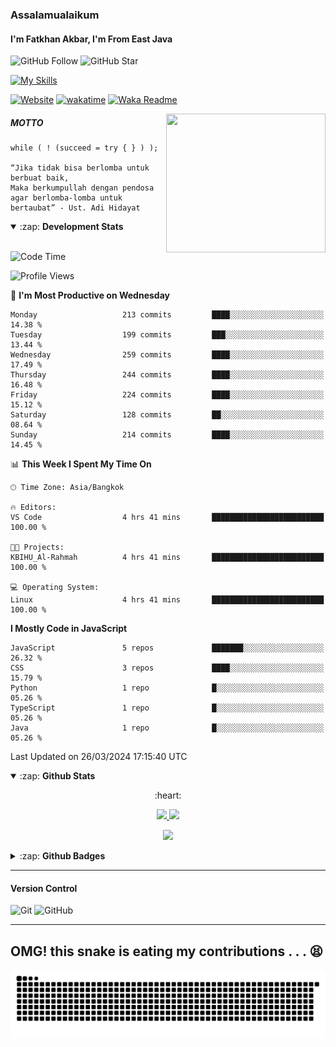 ### Assalamualaikum 

#### I'm Fatkhan Akbar, I'm From East Java

![GitHub Follow](https://img.shields.io/github/followers/fatkhan05.svg?style=social&label=Follow)
![GitHub Star](https://img.shields.io/github/stars/fatkhan05?affiliations=OWNER%2CCOLLABORATOR&style=social&label=Star)

[![My Skills](https://skillicons.dev/icons?i=php,tailwind,js,laravel,vscode,linux,html)](https://skillicons.dev)

[![Website](https://img.shields.io/website?up_message=online&up_color=61DBFB&down_message=online&down_color=FF0000&url=https%3A%2F%2Fportfolio-fatkhan&logo=tailwindcss)](https://fatkhan05.github.io/portfolio-tailwindcss)
[![wakatime](https://wakatime.com/badge/user/bbcd646f-1daf-4865-a20e-46d4c803e6f8.svg)](https://wakatime.com/@bbcd646f-1daf-4865-a20e-46d4c803e6f8)
[![Waka Readme](https://github.com/eby8zevin/eby8zevin/actions/workflows/anmol098.yml/badge.svg)](https://github.com/eby8zevin/eby8zevin/actions/workflows/anmol098.yml)

<img src="https://github.com/eby8zevin/eby8zevin/blob/main/assets/Octocat.png" width="255" height="222" align='right'>

##### MOTTO

```
while ( ! (succeed = try { } ) );

“Jika tidak bisa berlomba untuk berbuat baik,
Maka berkumpullah dengan pendosa
agar berlomba-lomba untuk bertaubat” - Ust. Adi Hidayat
```

<details open>
  <summary> :zap: <b>Development Stats</b> </summary>  
<br/>
  
<!--START_SECTION:waka-->
![Code Time](http://img.shields.io/badge/Code%20Time-280%20hrs%2013%20mins-blue)

![Profile Views](http://img.shields.io/badge/Profile%20Views-0-blue)

📅 **I'm Most Productive on Wednesday** 

```text
Monday                   213 commits         ████░░░░░░░░░░░░░░░░░░░░░   14.38 % 
Tuesday                  199 commits         ███░░░░░░░░░░░░░░░░░░░░░░   13.44 % 
Wednesday                259 commits         ████░░░░░░░░░░░░░░░░░░░░░   17.49 % 
Thursday                 244 commits         ████░░░░░░░░░░░░░░░░░░░░░   16.48 % 
Friday                   224 commits         ████░░░░░░░░░░░░░░░░░░░░░   15.12 % 
Saturday                 128 commits         ██░░░░░░░░░░░░░░░░░░░░░░░   08.64 % 
Sunday                   214 commits         ████░░░░░░░░░░░░░░░░░░░░░   14.45 % 
```


📊 **This Week I Spent My Time On** 

```text
🕑︎ Time Zone: Asia/Bangkok

🔥 Editors: 
VS Code                  4 hrs 41 mins       █████████████████████████   100.00 % 

🐱‍💻 Projects: 
KBIHU_Al-Rahmah          4 hrs 41 mins       █████████████████████████   100.00 % 

💻 Operating System: 
Linux                    4 hrs 41 mins       █████████████████████████   100.00 % 
```

**I Mostly Code in JavaScript** 

```text
JavaScript               5 repos             ███████░░░░░░░░░░░░░░░░░░   26.32 % 
CSS                      3 repos             ████░░░░░░░░░░░░░░░░░░░░░   15.79 % 
Python                   1 repo              █░░░░░░░░░░░░░░░░░░░░░░░░   05.26 % 
TypeScript               1 repo              █░░░░░░░░░░░░░░░░░░░░░░░░   05.26 % 
Java                     1 repo              █░░░░░░░░░░░░░░░░░░░░░░░░   05.26 % 
```




 Last Updated on 26/03/2024 17:15:40 UTC
<!--END_SECTION:waka-->

</details>


<details open>
  <summary> :zap: <b>Github Stats</b> </summary>
<p align="center">:heart:</p>
<p align="center"><a href="https://github.com/fatkhan05">
  <img src="https://github-readme-stats.vercel.app/api?username=fatkhan05&show_icons=true&theme=dark&line_height=20">
  <img src="https://github-readme-stats.vercel.app/api/top-langs/?username=fatkhan05&layout=compact&theme=dark">
</a></p>
<p align="center">
  <a href="https://github.com/fatkhan05">
    <img src="https://github-readme-streak-stats.herokuapp.com/?user=eby8zevin&theme=dark"/>
  </a>
</p>
</details>

<details>
  <summary> :zap: <b>Github Badges</b> </summary>
  <br>
  <a href='https://archiveprogram.github.com/'><img src='https://raw.githubusercontent.com/acervenky/animated-github-badges/master/assets/acbadge.gif' width='40' height='40'></a> 
  <a href='https://docs.github.com/en/developers'><img src='https://raw.githubusercontent.com/acervenky/animated-github-badges/master/assets/devbadge.gif' width='40' height='40'></a> 
  <a href='https://github.com/pricing'><img src='https://raw.githubusercontent.com/acervenky/animated-github-badges/master/assets/pro.gif' width='40' height='40'></a> 
  <a href='https://stars.github.com/'><img src='https://raw.githubusercontent.com/acervenky/animated-github-badges/master/assets/starbadge.gif' width='35' height='35'></a> 
  <a href='https://docs.github.com/en/github/supporting-the-open-source-community-with-github-sponsors'><img src='https://raw.githubusercontent.com/acervenky/animated-github-badges/master/assets/sponsorbadge.gif' width='35' height='35'></a>
</details>

<!--
**fatkhan05/fatkhan05** is a ✨ _special_ ✨ repository because its `README.md` (this file) appears on your GitHub profile.

Here are some ideas to get you started:

- 🔭 I’m currently working on ...
- 🌱 I’m currently learning ...
- 👯 I’m looking to collaborate on ...
- 🤔 I’m looking for help with ...
- 💬 Ask me about ...
- 📫 How to reach me: ...
- 😄 Pronouns: ...
- ⚡ Fun fact: ...
-->
---

#### Version Control
![Git](https://img.shields.io/badge/-Git-000?style=for-the-badge&logo=git)
![GitHub](https://img.shields.io/badge/-GitHub-000?style=for-the-badge&logo=github)

---

## OMG! this snake is eating my contributions . . . 😫
<!-- ![snake gif](https://github.com/Sriansh-raj/Sriansh-raj/blob/output/github-contribution-grid-snake.gif) -->
<picture>
  <source media="(prefers-color-scheme: dark)" srcset="https://raw.githubusercontent.com/fatkhan05/fatkhan05/output/github-contribution-grid-snake-dark.svg" />
  <source media="(prefers-color-scheme: light)" srcset="https://raw.githubusercontent.com/fatkhan05/fatkhan05/output/github-contribution-grid-snake.svg" />
  <img alt="github-snake" src="https://raw.githubusercontent.com/fatkhan05/fatkhan05/output/github-contribution-grid-snake.svg" />
</picture>
